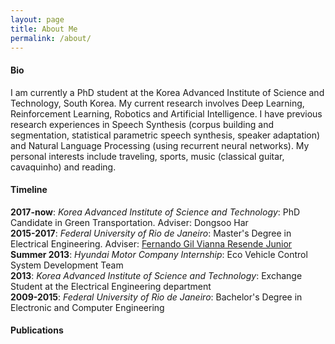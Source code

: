 ```yaml
---
layout: page
title: About Me
permalink: /about/
---
```


#### Bio

I am currently a PhD student at the Korea Advanced Institute of Science and Technology, South Korea. My current research involves Deep Learning, Reinforcement Learning, Robotics and Artificial Intelligence. I have previous research experiences in Speech Synthesis (corpus building and segmentation, statistical parametric speech synthesis, speaker adaptation) and Natural Language Processing (using recurrent neural networks). My personal interests include traveling, sports, music (classical guitar, cavaquinho) and reading.

#### Timeline

**2017-now**: _Korea Advanced Institute of Science and Technology_: PhD Candidate in Green Transportation. Adviser: Dongsoo Har  
**2015-2017**: _Federal University of Rio de Janeiro_: Master's Degree in Electrical Engineering. Adviser: [Fernando Gil Vianna Resende Junior](http://pee.ufrj.br/prof/?ID=gil)  
**Summer 2013**: _Hyundai Motor Company Internship_: Eco Vehicle Control System Development Team  
**2013**: _Korea Advanced Institute of Science and Technology_: Exchange Student at the Electrical Engineering department  
**2009-2015**: _Federal University of Rio de Janeiro_: Bachelor's Degree in Electronic and Computer Engineering

#### Publications
 
[^1]: Seo, Minah & Vecchietti, Luiz & Lee, Sangkeum & Har, Dongsoo. (2019). Rewards Prediction Based Credit Assignment for Reinforcement Learning with Sparse Binary Rewards. IEEE Access. PP. 1-1. 10.1109/ACCESS.2019.2936863.
